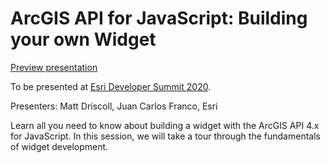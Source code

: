 # ArcGIS API for JavaScript: Building your own Widget

[Preview presentation](https://jcfranco.github.io/dev-summit-2020-building-your-own-widget/slides/#/)

To be presented at [Esri Developer Summit 2020](http://www.esri.com/events/devsummit).

Presenters: Matt Driscoll, Juan Carlos Franco, Esri

Learn all you need to know about building a widget with the ArcGIS API 4.x for JavaScript. In this session, we will take a tour through the fundamentals of widget development.

